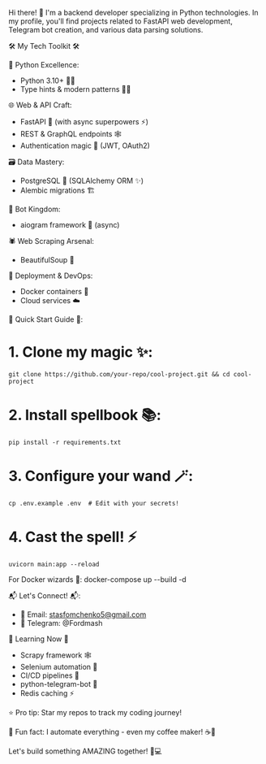 Hi there! 👋 I'm a backend developer specializing in Python technologies. In my profile, you'll find projects related to FastAPI web development, Telegram bot creation, and various data parsing solutions.

🛠️ My Tech Toolkit 🛠️

🐍 Python Excellence:
  - Python 3.10+ 🐍✨
  - Type hints & modern patterns 🧠💡

🌐 Web & API Craft:
  - FastAPI 🚀 (with async superpowers ⚡)
  - REST & GraphQL endpoints 🕸️  
  - Authentication magic 🔐 (JWT, OAuth2)

🗃️ Data Mastery:
  - PostgreSQL 🐘 (SQLAlchemy ORM ✨)
  - Alembic migrations 🏗️

🤖 Bot Kingdom:
  - aiogram framework 👾 (async)

🕷️ Web Scraping Arsenal:
  - BeautifulSoup 🍜

🚢 Deployment & DevOps:
  - Docker containers 🐳
  - Cloud services ☁️
  
🚀 Quick Start Guide 🚀:
  # 1. Clone my magic ✨:
    git clone https://github.com/your-repo/cool-project.git && cd cool-project

  # 2. Install spellbook 📚:
    pip install -r requirements.txt

  # 3. Configure your wand 🪄:
    cp .env.example .env  # Edit with your secrets!

  # 4. Cast the spell! ⚡
    uvicorn main:app --reload
  For Docker wizards 🐳:
    docker-compose up --build -d

📬 Let's Connect! 📬:
  - 💌 Email: stasfomchenko5@gmail.com
  - 📱 Telegram: @Fordmash

🌱 Learning Now 🌱
  - Scrapy framework 🕸️
  - Selenium automation 🤖
  - CI/CD pipelines 🔄
  - python-telegram-bot 🤖
  - Redis caching ⚡

⭐ Pro tip: Star my repos to track my coding journey!

🔮 Fun fact: I automate everything - even my coffee maker! ☕🤖

Let's build something AMAZING together! 🚀💻
